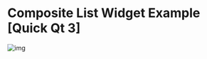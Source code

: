 # Composite List Widget Example [Quick Qt 3]

![img](https://cdn-images-1.medium.com/max/880/1*1Q6ypFyuBSfR4uccKeCdqg.png)


